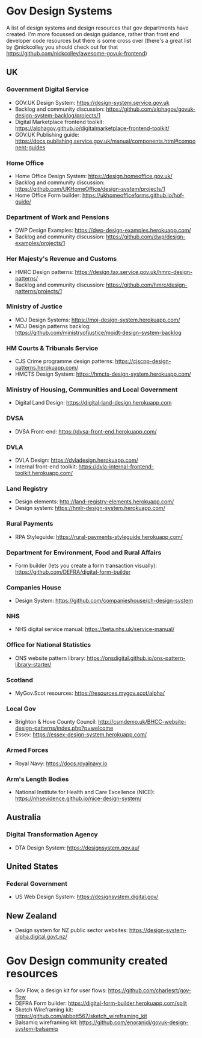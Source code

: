 # Gov Design Systems
A list of design systems and design resources that gov departments have created. I'm more focussed on design guidance, rather than front end developer code resources but there is some cross over (there's a great list by @nickcolley you should check out for that https://github.com/nickcolley/awesome-govuk-frontend)

## UK
### Government Digital Service
- GOV.UK Design System: https://design-system.service.gov.uk
- Backlog and community discussion: https://github.com/alphagov/govuk-design-system-backlog/projects/1
- Digital Marketplace frontend toolkit: https://alphagov.github.io/digitalmarketplace-frontend-toolkit/
- GOV.UK Publishing guide: https://docs.publishing.service.gov.uk/manual/components.html#component-guides

### Home Office
- Home Office Design System: https://design.homeoffice.gov.uk/
- Backlog and community discussion: https://github.com/UKHomeOffice/design-system/projects/1
- Home Office Form builder: https://ukhomeofficeforms.github.io/hof-guide/

### Department of Work and Pensions
- DWP Design Examples: https://dwp-design-examples.herokuapp.com/
- Backlog and community discussion: https://github.com/dwp/design-examples/projects/1

### Her Majesty's Revenue and Customs
- HMRC Design patterns: https://design.tax.service.gov.uk/hmrc-design-patterns/
- Backlog and community discussion: https://github.com/hmrc/design-patterns/projects/1

### Ministry of Justice
- MOJ Design Systems: https://moj-design-system.herokuapp.com/
- MOJ Design patterns backlog: https://github.com/ministryofjustice/mojdt-design-system-backlog

### HM Courts & Tribunals Service
- CJS Crime programme design patterns: https://cjscpp-design-patterns.herokuapp.com/
- HMCTS Design System: https://hmcts-design-system.herokuapp.com/

### Ministry of Housing, Communities and Local Government
- Digital Land Design: https://digital-land-design.herokuapp.com

### DVSA
- DVSA Front-end: https://dvsa-front-end.herokuapp.com/

### DVLA
- DVLA Design: https://dvladesign.herokuapp.com/
- Internal front-end toolkit: https://dvla-internal-frontend-toolkit.herokuapp.com/

### Land Registry
- Design elements: http://land-registry-elements.herokuapp.com/
- Design system: https://hmlr-design-system.herokuapp.com/

### Rural Payments
- RPA Styleguide: https://rural-payments-styleguide.herokuapp.com/

### Department for Environment, Food and Rural Affairs
- Form builder (lets you create a form transaction visually): https://github.com/DEFRA/digital-form-builder

### Companies House
- Design System: https://github.com/companieshouse/ch-design-system

### NHS
- NHS digital service manual: https://beta.nhs.uk/service-manual/

### Office for National Statistics
- ONS website pattern library: https://onsdigital.github.io/ons-pattern-library-starter/

### Scotland
- MyGov.Scot resources: https://resources.mygov.scot/alpha/

### Local Gov
- Brighton & Hove County Council: http://csmdemo.uk/BHCC-website-design-patterns/index.php?p=welcome
- Essex: https://essex-design-system.herokuapp.com/

### Armed Forces
- Royal Navy: https://docs.royalnavy.io

### Arm's Length Bodies
- National Institute for Health and Care Excellence (NICE): https://nhsevidence.github.io/nice-design-system/

## Australia

### Digital Transformation Agency
- DTA Design System: https://designsystem.gov.au/

## United States

### Federal Government
- US Web Design System: https://designsystem.digital.gov/

## New Zealand
- Design system for NZ public sector websites: https://design-system-alpha.digital.govt.nz/

# Gov Design community created resources
- Gov Flow, a design kit for user flows: https://github.com/charlesrt/gov-flow
- DEFRA Form builder: https://digital-form-builder.herokuapp.com/split
- Sketch Wireframing kit: https://github.com/abbott567/sketch_wireframing_kit
- Balsamiq wireframing kit: https://github.com/enoranidi/govuk-design-system-balsamiq
